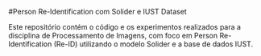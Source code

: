 #Person Re-Identification com Solider e IUST Dataset

Este repositório contém o código e os experimentos realizados para a disciplina de Processamento de Imagens, com foco em Person Re-Identification (Re-ID) utilizando o modelo Solider e a base de dados IUST.
